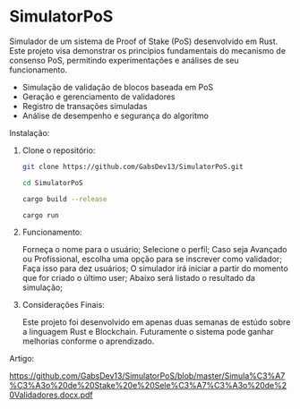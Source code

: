 # SimulatorPoS

Simulador de um sistema de Proof of Stake (PoS) desenvolvido em Rust. Este projeto visa demonstrar os princípios fundamentais do mecanismo de consenso PoS, permitindo experimentações e análises de seu funcionamento.

- Simulação de validação de blocos baseada em PoS
- Geração e gerenciamento de validadores
- Registro de transações simuladas
- Análise de desempenho e segurança do algoritmo

Instalação:

1. Clone o repositório:

   ```bash
   git clone https://github.com/GabsDev13/SimulatorPoS.git
   ```
   ```bash
   cd SimulatorPoS
   ```
   ```bash 
   cargo build --release
   ```
   ```bash
   cargo run

2. Funcionamento:
   
   Forneça o nome para o usuário;
   Selecione o perfil;
   Caso seja Avançado ou Profissional, escolha uma opção para se inscrever como validador;
   Faça isso para dez usuários;
   O simulador irá iniciar a partir do momento que for criado o último user;
   Abaixo será listado o resultado da simulação;

3. Considerações Finais:
   
   Este projeto foi desenvolvido em apenas duas semanas de estúdo sobre a linguagem Rust e Blockchain.
   Futuramente o sistema pode ganhar melhorias conforme o aprendizado.

 Artigo:
   
   https://github.com/GabsDev13/SimulatorPoS/blob/master/Simula%C3%A7%C3%A3o%20de%20Stake%20e%20Sele%C3%A7%C3%A3o%20de%20Validadores.docx.pdf
